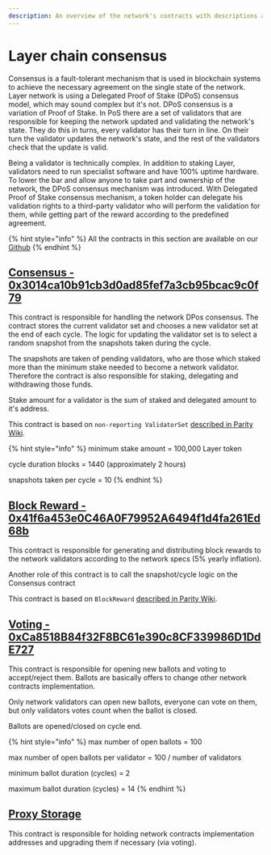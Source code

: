 ```yaml
---
description: An overview of the network's contracts with descriptions and links
---
```


# Layer chain consensus

Consensus is a fault-tolerant mechanism that is used in blockchain systems to achieve the necessary agreement on the single state of the network. Layer network is using a Delegated Proof of Stake \(DPoS\) consensus model, which may sound complex but it's not. DPoS consensus is a variation of Proof of Stake. In PoS there are a set of validators that are responsible for keeping the network updated and validating the network's state. They do this in turns, every validator has their turn in line. On their turn the validator updates the network's state, and the rest of the validators check that the update is valid.

Being a validator is technically complex. In addition to staking Layer, validators need to run specialist software and have 100% uptime hardware. To lower the bar and allow anyone to take part and ownership of the network, the DPoS consensus mechanism was introduced. With Delegated Proof of Stake consensus mechanism, a token holder can delegate his validation rights to a third-party validator who will perform the validation for them, while getting part of the reward according to the predefined agreement.

{% hint style="info" %}
All the contracts in this section are available on our [Github](https://github.com/fuseio/fuse-network/tree/master/contracts)
{% endhint %}

## [Consensus - 0x3014ca10b91cb3d0ad85fef7a3cb95bcac9c0f79](https://explorer.layerscan.org/address/0x3014ca10b91cb3d0ad85fef7a3cb95bcac9c0f79)

This contract is responsible for handling the network DPos consensus. The contract stores the current validator set and chooses a new validator set at the end of each cycle. The logic for updating the validator set is to select a random snapshot from the snapshots taken during the cycle.

The snapshots are taken of pending validators, who are those which staked more than the minimum stake needed to become a network validator. Therefore the contract is also responsible for staking, delegating and withdrawing those funds.

Stake amount for a validator is the sum of staked and delegated amount to it's address.

This contract is based on `non-reporting ValidatorSet` [described in Parity Wiki](https://wiki.parity.io/Validator-Set.html#non-reporting-contract).

{% hint style="info" %}
minimum stake amount = 100,000 Layer token

cycle duration blocks = 1440 \(approximately 2 hours\)

snapshots taken per cycle = 10
{% endhint %}

## [Block Reward - 0x41f6a453e0C46A0F79952A6494f1d4fa261Ed68b](https://explorer.layerscan.org/address/0x63d4efed2e3da070247bea3073bcab896dff6c9b)

This contract is responsible for generating and distributing block rewards to the network validators according to the network specs \(5% yearly inflation\).

Another role of this contract is to call the snapshot/cycle logic on the Consensus contract

This contract is based on `BlockReward` [described in Parity Wiki](https://wiki.parity.io/Block-Reward-Contract).

## [Voting - 0xCa8518B84f32F8BC61e390c8CF339986D1DdE727](https://explorer.layerscan.org/address/0xCa8518B84f32F8BC61e390c8CF339986D1DdE727)

This contract is responsible for opening new ballots and voting to accept/reject them. Ballots are basically offers to change other network contracts implementation.

Only network validators can open new ballots, everyone can vote on them, but only validators votes count when the ballot is closed.

Ballots are opened/closed on cycle end.

{% hint style="info" %}
max number of open ballots = 100

max number of open ballots per validator = 100 / number of validators

minimum ballot duration \(cycles\) = 2

maximum ballot duration \(cycles\) = 14
{% endhint %}

## [Proxy Storage](https://explorer.layerscan.org/address/0x23D8634ED1B2662dC96FcE6208fde93258731333)

This contract is responsible for holding network contracts implementation addresses and upgrading them if necessary \(via voting\).

